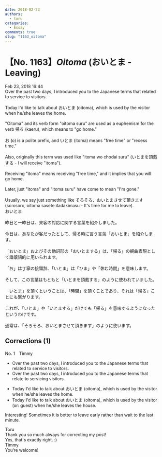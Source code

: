```yaml
---
date: 2018-02-23
authors:
  - toru
categories:
  - Essay
comments: true
slug: "1163_oitoma"
---
```


# 【No. 1163】<strong><em>Oitoma</strong></em> (おいとま - Leaving)
<div class="date">Feb 23, 2018 16:44</div>
<div id="post"><div id="body_show_ori">
Over the past two days, I introduced you to the Japanese terms that related to service to visitors.<br/><br/>Today I'd like to talk about おいとま (oitoma), which is used by the visitor when he/she leaves the home.<br/><br/>"Oitoma" and its verb form "oitoma suru" are used as a euphemism for the verb 帰る (kaeru), which means to "go home."<br/><br/>お (o) is a polite prefix, and いとま (itoma) means "free time" or "recess time."<br/><br/>Also, originally this term was used like "itoma wo chodai suru" (いとまを頂戴する - I will receive "itoma").<br/><br/>Receiving "itoma" means receiving "free time," and it implies that you will go home.<br/><br/>Later, just "itoma" and "itoma suru" have come to mean "I'm gone."<br/><br/>Usually, we say just something like そろそろ、おいとまさせて頂きます (sorosoro, oitoma sasete itadakimasu - It's time for me to leave).
</div></div>

<!-- more -->

<div id="post_ja"><div id="body_show_mo">
おいとま<br/><br/>昨日と一昨日は、来客の対応に関する言葉を紹介しました。<br/><br/>今日は、あなたが客だったとして、帰る時に言う言葉「おいとま」を紹介します。<br/><br/>「おいとま」およびその動詞形の「おいとまする」は、「帰る」の婉曲表現として謙譲語的に用いられます。<br/><br/>「お」は丁寧の接頭辞、「いとま」は「ひま」や「休む時間」を意味します。<br/><br/>そして、この言葉はもともと「いとまを頂戴する」のように使われていました。<br/><br/>「いとま」を頂くということは、「時間」を頂くことであり、それは「帰る」ことにも繋がります。<br/><br/>これが、「いとま」や「いとまする」だけでも「帰る」を意味するようになったというわけです。<br/><br/>通常は、「そろそろ、おいとまさせて頂きます」のように使います。
</div></div>

## Corrections (1)
<div id="block"><div class="first_name"> No. 1　<span class="just_name">Timmy</span></div><div id="block2">
<ul class="correction_field">
<li class="incorrect">Over the past two days, I introduced you to the Japanese terms that related to service to visitors.</li>
<li class="corrected correct">
Over the past two days, I introduced you to the Japanese terms that relate to servic<span class="f_blue">ing</span> visitors.
</li>
</ul>
<ul class="correction_field">
<li class="incorrect">Today I'd like to talk about おいとま (oitoma), which is used by the visitor when he/she leaves the home.</li>
<li class="corrected correct">
Today I'd like to talk about おいとま (oitoma), which is used by the visitor (or: <span class="f_blue">guest</span>) when he/she leaves the ho<span class="f_blue">use</span>.
</li>
</ul>
<p class="comment_small">
 Interesting! Sometimes it is better to leave early rather than wait to the last minute.
</p>

</div><div class="name"><span class="just_name">Toru</span><br>
Thank you so much always for correcting my post!<br/>Yes, that's exactly right. :)
</div>
<div class="name"><span class="just_name">Timmy</span><br>
You're welcome!
</div>
</div>
